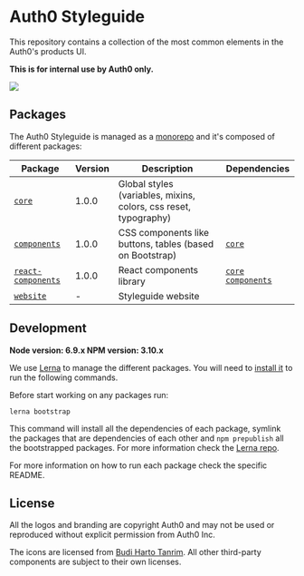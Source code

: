 Auth0 Styleguide
================

This repository contains a collection of the most common elements in the Auth0's products UI.

**This is for internal use by Auth0 only.**

<img src="https://cloud.githubusercontent.com/assets/6318057/21591144/2a1ca1a6-d0e0-11e6-9431-16c56b859b56.png" />


## Packages

The Auth0 Styleguide is managed as a [monorepo](https://github.com/babel/babel/blob/master/doc/design/monorepo.md) and it's composed of different packages:

| Package | Version | Description | Dependencies |
|---------|---------|-------------|--------------|
| [`core`](https://github.com/auth0/styleguide/tree/master/packages/core)    | 1.0.0   | Global styles (variables, mixins, colors, css reset, typography) | |
| [`components`](https://github.com/auth0/styleguide/tree/master/packages/components) | 1.0.0 | CSS components like buttons, tables (based on Bootstrap) | [`core`](https://github.com/auth0/styleguide/tree/master/packages/core) |
| [`react-components`](https://github.com/auth0/styleguide/tree/master/packages/react-components) | 1.0.0 | React components library |  [`core`](https://github.com/auth0/styleguide/tree/master/packages/core) [`components`](https://github.com/auth0/styleguide/tree/master/packages/components) |
| [`website`](https://github.com/auth0/styleguide/tree/master/packages/website) | - | Styleguide website

## Development

**Node version: 6.9.x NPM version: 3.10.x**

We use [Lerna](https://lernajs.io/) to manage the different packages. You will need to [install it](https://lernajs.io/#getting-started) to run the following commands.

Before start working on any packages run:

```
lerna bootstrap
```

This command will install all the dependencies of each package, symlink the packages that are dependencies of each other and `npm prepublish` all the bootstrapped packages. For more information check the [Lerna repo](https://github.com/lerna/lerna#bootstrap).

For more information on how to run each package check the specific README.

## License

All the logos and branding are copyright Auth0 and may not be used or reproduced without explicit permission from Auth0 Inc.

The icons are licensed from [Budi Harto Tanrim](http://budicon.buditanrim.co/). All other third-party components are subject to their own licenses.
